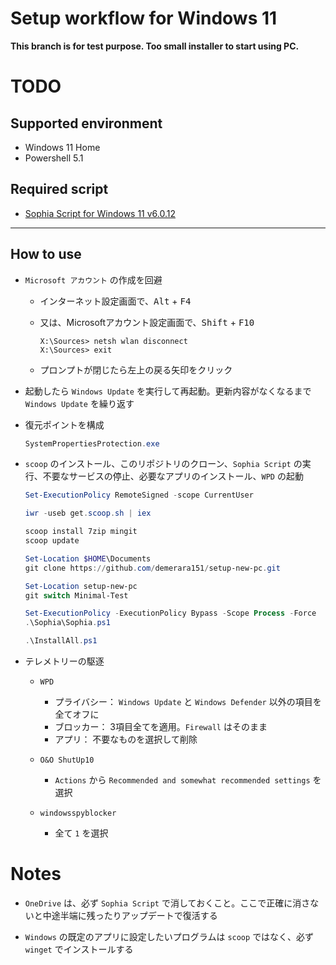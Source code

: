 # Setup workflow for Windows 11

**This branch is for test purpose. Too small installer to start using PC.**

# TODO


## Supported environment

  * Windows 11 Home
  * Powershell 5.1

## Required script

  * [Sophia Script for Windows 11 v6.0.12](https://github.com/farag2/Sophia-Script-for-Windows)

***

## How to use

* `Microsoft アカウント` の作成を回避
  * インターネット設定画面で、<kbd>Alt</kbd> + <kbd>F4</kbd>
  * 又は、Microsoftアカウント設定画面で、<kbd>Shift</kbd> + <kbd>F10</kbd>

    ```CMD
    X:\Sources> netsh wlan disconnect
    X:\Sources> exit
    ```
  * プロンプトが閉じたら左上の戻る矢印をクリック

* 起動したら `Windows Update` を実行して再起動。更新内容がなくなるまで `Windows Update` を繰り返す

* 復元ポイントを構成

  ```powershell
  SystemPropertiesProtection.exe
  ```

* `scoop` のインストール、このリポジトリのクローン、`Sophia Script` の実行、不要なサービスの停止、必要なアプリのインストール、`WPD` の起動

  ```powershell
  Set-ExecutionPolicy RemoteSigned -scope CurrentUser

  iwr -useb get.scoop.sh | iex

  scoop install 7zip mingit
  scoop update

  Set-Location $HOME\Documents
  git clone https://github.com/demerara151/setup-new-pc.git

  Set-Location setup-new-pc
  git switch Minimal-Test

  Set-ExecutionPolicy -ExecutionPolicy Bypass -Scope Process -Force
  .\Sophia\Sophia.ps1

  .\InstallAll.ps1

  ```

* テレメトリーの駆逐
  * `WPD`
    * プライバシー： `Windows Update` と `Windows Defender` 以外の項目を全てオフに
    * ブロッカー： 3項目全てを適用。`Firewall` はそのまま
    * アプリ： 不要なものを選択して削除

  * `O&O ShutUp10`
    * `Actions` から `Recommended and somewhat recommended settings` を選択
  * `windowsspyblocker`
    * 全て `1` を選択

# Notes

* `OneDrive` は、必ず `Sophia Script` で消しておくこと。ここで正確に消さないと中途半端に残ったりアップデートで復活する

* `Windows` の既定のアプリに設定したいプログラムは `scoop` ではなく、必ず `winget` でインストールする
